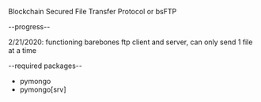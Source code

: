Blockchain Secured File Transfer Protocol or bsFTP

--progress--

2/21/2020: functioning barebones ftp client and server, can only send 1 file at a time

--required packages--
- pymongo
- pymongo[srv]
